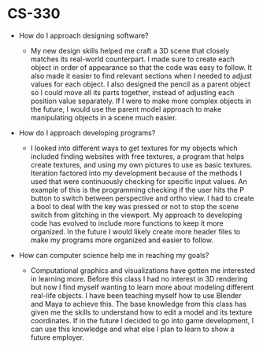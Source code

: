# CS-330

- How do I approach designing software?
  - My new design skills helped me craft a 3D scene that closely matches its real-world counterpart. I made sure to create each object in order of appearance so that the code was easy to follow. It also made it easier to find relevant sections when I needed to adjust values for each object. I also designed the pencil as a parent object so I could move all its parts together, instead of adjusting each position value separately. If I were to make more complex objects in the future, I would use the parent model approach to make manipulating objects in a scene much easier.  
  
- How do I approach developing programs?
  - I looked into different ways to get textures for my objects which included finding websites with free textures, a program that helps create textures, and using my own pictures to use as basic textures. Iteration factored into my development because of the methods I used that were continuously checking for specific input values. An example of this is the programming checking if the user hits the P button to switch between perspective and ortho view. I had to create a bool to deal with the key was pressed or not to stop the scene switch from glitching in the viewport. My approach to developing code has evolved to include more functions to keep it more organized. In the future I would likely create more header files to make my programs more organized and easier to follow.
  
- How can computer science help me in reaching my goals?
  - Computational graphics and visualizations have gotten me interested in learning more. Before this class I had no interest in 3D rendering but now I find myself wanting to learn more about modeling different real-life objects. I have been teaching myself how to use Blender and Maya to achieve this. The base knowledge from this class has given me the skills to understand how to edit a model and its texture coordinates. If in the future I decided to go into game development, I can use this knowledge and what else I plan to learn to show a future employer. 
